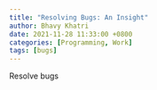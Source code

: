 ```yaml
---
title: "Resolving Bugs: An Insight"
author: Bhavy Khatri
date: 2021-11-28 11:33:00 +0800
categories: [Programming, Work]
tags: [bugs]
---
```


Resolve bugs